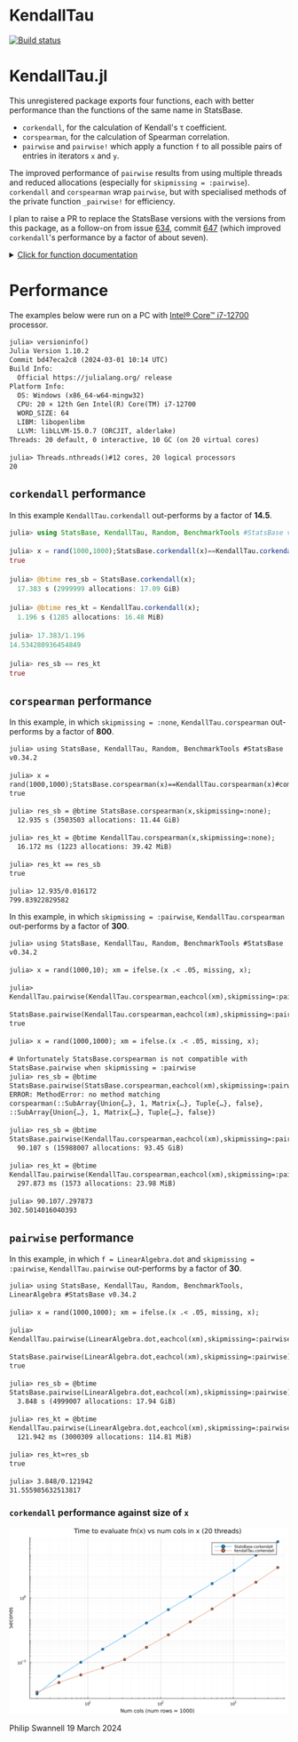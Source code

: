 # KendallTau

  [![Build status](https://github.com/PGS62/KendallTau.jl/workflows/CI/badge.svg)](https://github.com/PGS62/KendallTau.jl/actions?query=workflow%3ACI+branch%3Amain)

# KendallTau.jl

This unregistered package exports four functions, each with better performance than the
functions of the same name in StatsBase.

* `corkendall`, for the calculation of Kendall's τ coefficient.
* `corspearman`, for the calculation of Spearman correlation.
* `pairwise` and `pairwise!` which apply a function `f` to all possible pairs of entries in iterators `x` and `y`.

The improved performance of `pairwise` results from using multiple threads and reduced allocations (especially for `skipmissing = :pairwise`).
`corkendall` and `corspearman` wrap `pairwise`, but with specialised methods of the private function `_pairwise!` for efficiency.

I plan to raise a PR to replace the
StatsBase versions with the versions from this package, as a follow-on from issue
[634](https://github.com/JuliaStats/StatsBase.jl/issues/634), commit [647](https://github.com/JuliaStats/StatsBase.jl/commit/11ac5b596405367b3217d3d962e22523fef9bb0d)
(which improved `corkendall`'s performance by a factor of about seven).

<details><summary><u>Click for function documentation</u></summary>
 <p>
 
```
  corkendall(x, y=x; skipmissing::Symbol=:none)


  Compute Kendall's rank correlation coefficient, τ. x and y must be either vectors or matrices, and entries may be missing.

  Uses multiple threads when either x or y is a matrix.

  Keyword argument
  ≡≡≡≡≡≡≡≡≡≡≡≡≡≡≡≡

    •  skipmissing::Symbol=:none: If :none (the default), missing entries in x or y give rise to missing entries in the return. If :pairwise when calculating an
       element of the return, both ith entries of the input vectors are skipped if either is missing. If :listwise the ith rows of both x and y are skipped if
       missing appears in either; note that this might skip a high proportion of entries. Only allowed when x or y is a matrix.
```

```
  corspearman(x, y=x; skipmissing::Symbol=:none)


  Compute Spearman's rank correlation coefficient. If x and y are vectors, the output is a float, otherwise it's a matrix corresponding to the pairwise correlations of  
  the columns of x and y.

  Uses multiple threads when either x or y is a matrix and skipmissing is :pairwise.

  Keyword argument
  ≡≡≡≡≡≡≡≡≡≡≡≡≡≡≡≡

    •  skipmissing::Symbol=:none: If :none (the default), missing entries in x or y give rise to missing entries in the return. If :pairwise when calculating an
       element of the return, both ith entries of the input vectors are skipped if either is missing. If :listwise the ith rows of both x and y are skipped if
       missing appears in either; note that this might skip a high proportion of entries. Only allowed when x or y is a matrix.
```

```
  pairwise(f, x[, y];
           symmetric::Bool=false, skipmissing::Symbol=:none)


  Return a matrix holding the result of applying f to all possible pairs of entries in iterators x and y. Rows correspond to entries in x and columns to entries in y.   
  If y is omitted then a square matrix crossing x with itself is returned.

  As a special case, if f is cor, corspearman or corkendall, diagonal cells for which entries from x and y are identical (according to ===) are set to one even in the   
  presence missing, NaN or Inf entries.

  Keyword arguments
  ≡≡≡≡≡≡≡≡≡≡≡≡≡≡≡≡≡

    •  symmetric::Bool=false: If true, f is only called to compute for the lower triangle of the matrix, and these values are copied to fill the upper triangle.
       Only allowed when y is omitted and ignored (taken as true) if f is cov, cor, corkendall or corspearman.

    •  skipmissing::Symbol=:none: If :none (the default), missing values in inputs are passed to f without any modification. Use :pairwise to skip entries with a        
       missing value in either of the two vectors passed to f for a given pair of vectors in x and y. Use :listwise to skip entries with a missing value in any of       
       the vectors in x or y; note that this might drop a large part of entries. Only allowed when entries in x and y are vectors.

  Examples
  ≡≡≡≡≡≡≡≡

  julia> using KendallTau, Statistics

  julia> x = [1 3 7
              2 5 6
              3 8 4
              4 6 2];

  julia> pairwise(cor, eachcol(x))
  3×3 Matrix{Float64}:
    1.0        0.744208  -0.989778
    0.744208   1.0       -0.68605
   -0.989778  -0.68605    1.0

  julia> y = [1 3 missing
              2 5 6
              3 missing 2
              4 6 2];

  julia> pairwise(cor, eachcol(y), skipmissing=:pairwise)
  3×3 Matrix{Float64}:
    1.0        0.928571  -0.866025
    0.928571   1.0       -1.0
   -0.866025  -1.0        1.0
```
</p>
</details>

# Performance

The examples below were run on a PC with [Intel® Core™ i7-12700](https://ark.intel.com/content/www/us/en/ark/products/134591/intel-core-i7-12700-processor-25m-cache-up-to-4-90-ghz.html) processor.
```
julia> versioninfo()
Julia Version 1.10.2
Commit bd47eca2c8 (2024-03-01 10:14 UTC)
Build Info:
  Official https://julialang.org/ release
Platform Info:
  OS: Windows (x86_64-w64-mingw32)
  CPU: 20 × 12th Gen Intel(R) Core(TM) i7-12700
  WORD_SIZE: 64
  LIBM: libopenlibm
  LLVM: libLLVM-15.0.7 (ORCJIT, alderlake)
Threads: 20 default, 0 interactive, 10 GC (on 20 virtual cores)

julia> Threads.nthreads()#12 cores, 20 logical processors
20
```

## `corkendall` performance
In this example `KendallTau.corkendall` out-performs by a factor of **14.5**.
```julia
julia> using StatsBase, KendallTau, Random, BenchmarkTools #StatsBase v0.34.2

julia> x = rand(1000,1000);StatsBase.corkendall(x)==KendallTau.corkendall(x)#compile
true

julia> @btime res_sb = StatsBase.corkendall(x);
  17.383 s (2999999 allocations: 17.09 GiB)

julia> @btime res_kt = KendallTau.corkendall(x);
  1.196 s (1285 allocations: 16.48 MiB)

julia> 17.383/1.196
14.534280936454849

julia> res_sb == res_kt
true
```
## `corspearman` performance
In this example, in which `skipmissing = :none`, `KendallTau.corspearman` out-performs by a factor of **800**.
```
julia> using StatsBase, KendallTau, Random, BenchmarkTools #StatsBase v0.34.2

julia> x = rand(1000,1000);StatsBase.corspearman(x)==KendallTau.corspearman(x)#compile
true

julia> res_sb = @btime StatsBase.corspearman(x,skipmissing=:none);
  12.935 s (3503503 allocations: 11.44 GiB)

julia> res_kt = @btime KendallTau.corspearman(x,skipmissing=:none);
  16.172 ms (1223 allocations: 39.42 MiB)

julia> res_kt == res_sb
true

julia> 12.935/0.016172
799.83922829582
```
In this example, in which `skipmissing = :pairwise`, `KendallTau.corspearman` out-performs by a factor of **300**.
```
julia> using StatsBase, KendallTau, Random, BenchmarkTools #StatsBase v0.34.2

julia> x = rand(1000,10); xm = ifelse.(x .< .05, missing, x);

julia> KendallTau.pairwise(KendallTau.corspearman,eachcol(xm),skipmissing=:pairwise)≈
              StatsBase.pairwise(KendallTau.corspearman,eachcol(xm),skipmissing=:pairwise)#compile
true

julia> x = rand(1000,1000); xm = ifelse.(x .< .05, missing, x);

# Unfortunately StatsBase.corspearman is not compatible with StatsBase.pairwise when skipmissing = :pairwise
julia> res_sb = @btime StatsBase.pairwise(StatsBase.corspearman,eachcol(xm),skipmissing=:pairwise);
ERROR: MethodError: no method matching corspearman(::SubArray{Union{…}, 1, Matrix{…}, Tuple{…}, false}, ::SubArray{Union{…}, 1, Matrix{…}, Tuple{…}, false})

julia> res_sb = @btime StatsBase.pairwise(KendallTau.corspearman,eachcol(xm),skipmissing=:pairwise);
  90.107 s (15988007 allocations: 93.45 GiB)

julia> res_kt = @btime KendallTau.pairwise(KendallTau.corspearman,eachcol(xm),skipmissing=:pairwise)
  297.873 ms (1573 allocations: 23.98 MiB)

julia> 90.107/.297873
302.5014016040393
```

## `pairwise` performance
In this example, in which `f = LinearAlgebra.dot` and `skipmissing = :pairwise`, `KendallTau.pairwise` out-performs by a factor of **30**.
```
julia> using StatsBase, KendallTau, Random, BenchmarkTools, LinearAlgebra #StatsBase v0.34.2

julia> x = rand(1000,1000); xm = ifelse.(x .< .05, missing, x);

julia> KendallTau.pairwise(LinearAlgebra.dot,eachcol(xm),skipmissing=:pairwise)≈
       StatsBase.pairwise(LinearAlgebra.dot,eachcol(xm),skipmissing=:pairwise)#compile
true

julia> res_sb = @btime StatsBase.pairwise(LinearAlgebra.dot,eachcol(xm),skipmissing=:pairwise);
  3.848 s (4999007 allocations: 17.94 GiB)

julia> res_kt = @btime KendallTau.pairwise(LinearAlgebra.dot,eachcol(xm),skipmissing=:pairwise);
  121.942 ms (3000309 allocations: 114.81 MiB)

julia> res_kt≈res_sb
true

julia> 3.848/0.121942
31.555985632513817
```

### `corkendall` performance against size of `x`
<img width="800" alt="image" src="plots/KendallTau vs StatsBase corkendall speed on 12 core 20 thread 15 Feb 2024.svg">

Philip Swannell
19 March 2024

 